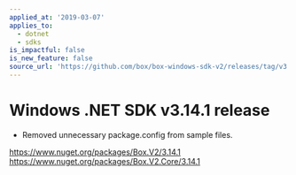 ```yaml
---
applied_at: '2019-03-07'
applies_to:
  - dotnet
  - sdks
is_impactful: false
is_new_feature: false
source_url: 'https://github.com/box/box-windows-sdk-v2/releases/tag/v3.14.1'
---
```


# Windows .NET SDK v3.14.1 release

- Removed unnecessary package.config from sample files.

https://www.nuget.org/packages/Box.V2/3.14.1
https://www.nuget.org/packages/Box.V2.Core/3.14.1
